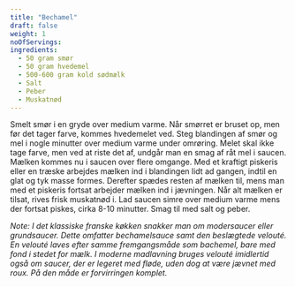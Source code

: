 ```yaml
---
title: "Bechamel"
draft: false
weight: 1
noOfServings: 
ingredients:
  - 50 gram smør
  - 50 gram hvedemel
  - 500-600 gram kold sødmælk
  - Salt
  - Peber
  - Muskatnød
---
```


Smelt smør i en gryde over medium varme. Når smørret er bruset op, men
før det tager farve, kommes hvedemelet ved. Steg blandingen af smør og
mel i nogle minutter over medium varme under omrøring. Melet skal ikke
tage farve, men ved at riste det af, undgår man en smag af råt mel i
saucen. Mælken kommes nu i saucen over flere omgange. Med et kraftigt
piskeris eller en træske arbejdes mælken ind i blandingen lidt ad
gangen, indtil en glat og tyk masse formes. Derefter spædes resten af
mælken til, mens man med et piskeris fortsat arbejder mælken ind i
jævningen. Når alt mælken er tilsat, rives frisk muskatnød i. Lad saucen
simre over medium varme mens der fortsat piskes, cirka 8-10 minutter.
Smag til med salt og peber.

*Note: I det klassiske franske køkken snakker man om modersaucer eller
grundsaucer. Dette omfatter bechamelsauce samt den beslægtede velouté.
En velouté laves efter samme fremgangsmåde som bachemel, bare med fond i
stedet for mælk. I moderne madlavning bruges velouté imidlertid også om
saucer, der er legeret med fløde, uden dog at være jævnet med roux. På
den måde er forvirringen komplet.*

